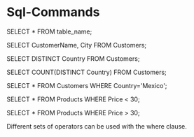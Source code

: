 # Sql-Commands


SELECT * FROM table_name;

SELECT CustomerName, City FROM Customers;

SELECT DISTINCT Country FROM Customers;

SELECT COUNT(DISTINCT Country) FROM Customers;

SELECT * FROM Customers
WHERE Country='Mexico';

SELECT * FROM Products
WHERE Price < 30;

SELECT * FROM Products
WHERE Price > 30;

Different sets of operators can be used with the where clause.
